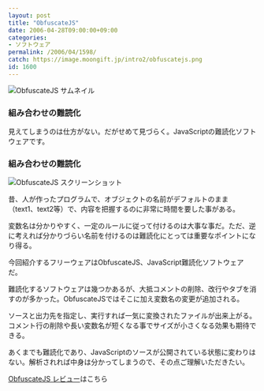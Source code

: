 ```yaml
---
layout: post
title: "ObfuscateJS"
date: 2006-04-28T09:00:00+09:00
categories:
- ソフトウェア
permalink: /2006/04/1598/
catch: https://image.moongift.jp/intro2/obfuscatejs.png
id: 1600
---
```

 ![ObfuscateJS サムネイル](https://image.moongift.jp/intro2/obfuscatejs.t.png "ObfuscateJS サムネイル")
  

### 組み合わせの難読化
  
見えてしまうのは仕方がない。だがせめて見づらく。JavaScriptの難読化ソフトウェアです。  
<!--more-->  

### 組み合わせの難読化
  

![ObfuscateJS スクリーンショット](https://image.moongift.jp/intro2/obfuscatejs.png "ObfuscateJS スクリーンショット")

  

昔、人が作ったプログラムで、オブジェクトの名前がデフォルトのまま（text1、text2等）で、内容を把握するのに非常に時間を要した事がある。

  

変数名は分かりやすく、一定のルールに従って付けるのは大事な事だ。ただ、逆に考えれば分かりづらい名前を付けるのは難読化にとっては重要なポイントになり得る。

  

今回紹介するフリーウェアはObfuscateJS、JavaScript難読化ソフトウェアだ。

  

難読化するソフトウェアは幾つかあるが、大抵コメントの削除、改行やタブを消すのが多かった。ObfuscateJSではそこに加え変数名の変更が追加される。

  

ソースと出力先を指定し、実行すれば一気に変換されたファイルが出来上がる。コメント行の削除や長い変数名が短くなる事でサイズが小さくなる効果も期待できる。

  

あくまでも難読化であり、JavaScriptのソースが公開されている状態に変わりはない。解析されれば中身は分かってしまうので、その点ご理解いただきたい。

  

[ObfuscateJS レビュー](http://fw.moongift.jp/review/i-1605.html)はこちら

